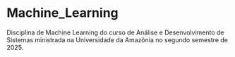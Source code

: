 # Machine_Learning
Disciplina de Machine Learning do curso de Análise e Desenvolvimento de Sistemas ministrada na Universidade da Amazônia no segundo semestre de 2025.
